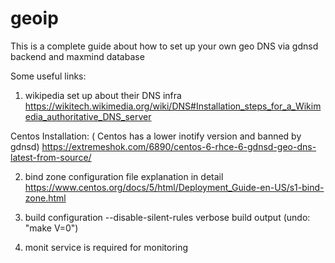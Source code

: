 # geoip
This is a complete guide about how to set up your own geo DNS via gdnsd backend and maxmind database

Some useful links:

1) wikipedia set up about their DNS infra
https://wikitech.wikimedia.org/wiki/DNS#Installation_steps_for_a_Wikimedia_authoritative_DNS_server

Centos Installation: ( Centos has a lower inotify version and banned by gdnsd)
https://extremeshok.com/6890/centos-6-rhce-6-gdnsd-geo-dns-latest-from-source/

2) bind zone configuration file explanation in detail
https://www.centos.org/docs/5/html/Deployment_Guide-en-US/s1-bind-zone.html

3) build configuration
--disable-silent-rules  verbose build output (undo: "make V=0")

4) monit service is required for monitoring
